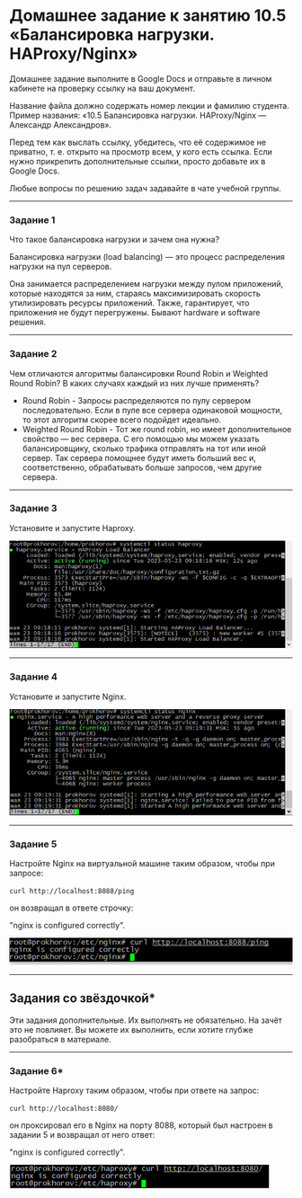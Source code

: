 # Домашнее задание к занятию 10.5 «Балансировка нагрузки. HAProxy/Nginx»

Домашнее задание выполните в Google Docs и отправьте в личном кабинете на проверку ссылку на ваш документ.

Название файла должно содержать номер лекции и фамилию студента. Пример названия: «10.5 Балансировка нагрузки. HAProxy/Nginx — Александр Александров».

Перед тем как выслать ссылку, убедитесь, что её содержимое не приватно, т. е.  открыто на просмотр всем, у кого есть ссылка. Если нужно прикрепить дополнительные ссылки, просто добавьте их в Google Docs.

Любые вопросы по решению задач задавайте в чате учебной группы.

---

### Задание 1

Что такое балансировка нагрузки и зачем она нужна? 

Балансировка нагрузки (load balancing) — это процесс распределения нагрузки на пул серверов.

Она занимается распределением нагрузки между пулом приложений, которые находятся за ним, стараясь максимизировать скорость утилизировать ресурсы приложений. Также, гарантирует, что приложения не будут перегружены. Бывают hardware и software решения.

---

### Задание 2

Чем отличаются алгоритмы балансировки Round Robin и Weighted Round Robin? В каких случаях каждый из них лучше применять? 

- Round Robin - Запросы распределяются по пулу сервером последовательно. Если в пуле все сервера одинаковой мощности, то этот алгоритм скорее всего подойдет идеально.
- Weighted Round Robin - Тот же round robin, но имеет дополнительное свойство — вес сервера. С его помощью мы можем указать балансировщику, сколько трафика отправлять на тот или иной сервер. Так сервера помощнее будут иметь больший вес и, соответственно, обрабатывать больше запросов, чем другие сервера.
---

### Задание 3

Установите и запустите Haproxy.

![alt text](https://github.com/colex29/Netology-HW-SRLB/blob/9a0fb03e8fdb3f509a363bb106598b9318594a7d/img/10.05/haproxy.PNG)

---

### Задание 4

Установите и запустите Nginx.

![alt text](https://github.com/colex29/Netology-HW-SRLB/blob/9a0fb03e8fdb3f509a363bb106598b9318594a7d/img/10.05/nginx.PNG)

---

### Задание 5

Настройте Nginx на виртуальной машине таким образом, чтобы при запросе:

`curl http://localhost:8088/ping`

он возвращал в ответе строчку: 

"nginx is configured correctly".

![alt text](https://github.com/colex29/Netology-HW-SRLB/blob/ef7d11c7d5f0b7a4ad11219c7d2a24543ff072fb/img/10.05/nginx-conf.PNG)


---

## Задания со звёздочкой*

Эти задания дополнительные. Их выполнять не обязательно. На зачёт это не повлияет. Вы можете их выполнить, если хотите глубже разобраться в материале.

---

### Задание 6*

Настройте Haproxy таким образом, чтобы при ответе на запрос:

`curl http://localhost:8080/`

он проксировал его в Nginx на порту 8088, который был настроен в задании 5 и возвращал от него ответ: 

"nginx is configured correctly". 

![alt text](https://github.com/colex29/Netology-HW-SRLB/blob/ef7d11c7d5f0b7a4ad11219c7d2a24543ff072fb/img/10.05/haproxy-conf.PNG)


